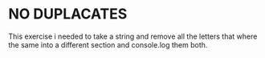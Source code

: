 NO DUPLACATES
==================

This exercise i needed to take a string and remove all the letters that where the same into a 
different section and console.log them both.
